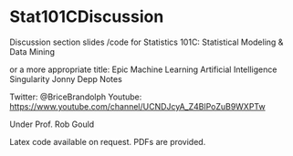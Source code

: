# Stat101CDiscussion

Discussion section slides /code for Statistics 101C: Statistical Modeling & Data Mining

or a more appropriate title:  Epic Machine Learning Artificial Intelligence Singularity Jonny Depp Notes 

Twitter: @BriceBrandolph
Youtube: https://www.youtube.com/channel/UCNDJcyA_Z4BlPoZuB9WXPTw

Under Prof. Rob Gould

Latex code available on request.  PDFs are provided.
